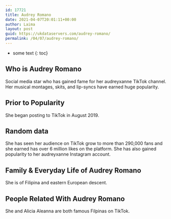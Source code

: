 ```yaml
---
id: 17721
title: Audrey Romano
date: 2021-04-07T20:01:11+00:00
author: Laima
layout: post
guid: https://ukdataservers.com/audrey-romano/
permalink: /04/07/audrey-romano/
---
```


* some text
{: toc}


## Who is Audrey Romano
                  
                  
                  
Social media star who has gained fame for her audreyxanne TikTok channel. Her musical montages, skits, and lip-syncs have earned huge popularity.
                  
              
            
              
            
                
                
                
## Prior to Popularity
                  
                  
                  
She began posting to TikTok in August 2019.
                  
              
            
              
            
                
                
                
## Random data
                  
                  
                  
She has seen her audience on TikTok grow to more than 290,000 fans and she earned has over 6 million likes on the platform. She has also gained popularity to her audreyxanne Instagram account. 
                  
              
            
              
            
                
                
                
## Family & Everyday Life of Audrey Romano
                  
                  
                  
She is of Filipina and eastern European descent.
                  
              
            
              
            
                
                
                
## People Related With Audrey Romano
                  
                  
                  
She and Alicia Aleanna are both famous Filpinas on TikTok.
                  
              
            
              
            
                
              
            
              
              
            
            
              
            
          
          
          